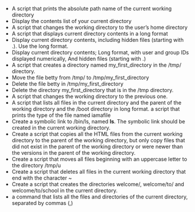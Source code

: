 - A script that prints the absolute path name of the current working directory
- Display the contents list of your current directory
- A script that changes the working directory to the user’s home directory
- A script that displays current directory contents in a long format
- Display current directory contents, including hidden files (starting with .). Use the long format.
- Display current directory contents; Long format, with user and group IDs displayed numerically, And hidden files (starting with .)
- A script that creates a directory named my_first_directory in the /tmp/ directory.
- Move the file betty from /tmp/ to /tmp/my_first_directory
- Delete the file betty in /tmp/my_first_directory
- Delete the directory my_first_directory that is in the /tmp directory.
- A script that changes the working directory to the previous one.
- A script that lists all files in the current directory and the parent of the working directory and the /boot directory in long format.
a script that prints the type of the file named iamafile
- Create a symbolic link to /bin/ls, named __ls__. The symbolic link should be created in the current working directory.
- Create a script that copies all the HTML files from the current working directory to the parent of the working directory, but only copy files that did not exist in the parent of the working directory or were newer than the versions in the parent of the working directory.
- Create a script that moves all files beginning with an uppercase letter to the directory /tmp/u
- Create a script that deletes all files in the current working directory that end with the character ~
- Create a script that creates the directories welcome/, welcome/to/ and welcome/to/school in the current directory.
- a command that lists all the files and directories of the current directory, separated by commas (,)
